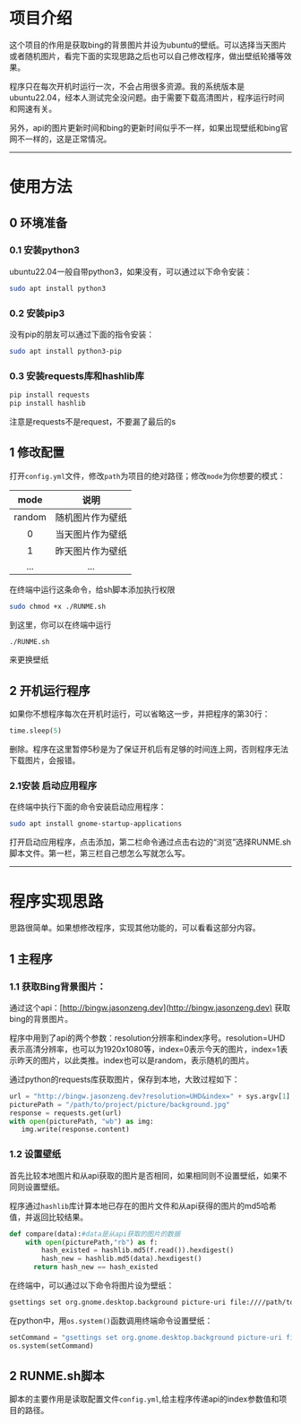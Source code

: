 # 项目介绍

这个项目的作用是获取bing的背景图片并设为ubuntu的壁纸。可以选择当天图片或者随机图片，看完下面的实现思路之后也可以自己修改程序，做出壁纸轮播等效果。

程序只在每次开机时运行一次，不会占用很多资源。我的系统版本是ubuntu22.04，经本人测试完全没问题。由于需要下载高清图片，程序运行时间和网速有关。

另外，api的图片更新时间和bing的更新时间似乎不一样，如果出现壁纸和bing官网不一样的，这是正常情况。

*****

# 使用方法

## 0 环境准备
### 0.1 安装python3
ubuntu22.04一般自带python3，如果没有，可以通过以下命令安装：
```bash
sudo apt install python3
```

### 0.2 安装pip3
没有pip的朋友可以通过下面的指令安装：
```bash
sudo apt install python3-pip
```
### 0.3 安装requests库和hashlib库
```bash
pip install requests
pip install hashlib
```
注意是requests不是request，不要漏了最后的s
## 1 修改配置

打开``config.yml``文件，修改``path``为项目的绝对路径；修改``mode``为你想要的模式：

|mode|说明|
|:---:|:---:|
|random|随机图片作为壁纸|
|0|当天图片作为壁纸|
|1|昨天图片作为壁纸|
|...|...|


在终端中运行这条命令，给sh脚本添加执行权限
```bash
sudo chmod +x ./RUNME.sh
```
到这里，你可以在终端中运行

```bash
./RUNME.sh
```
来更换壁纸


## 2 开机运行程序
如果你不想程序每次在开机时运行，可以省略这一步，并把程序的第30行：
```python
time.sleep(5)
```
删除。程序在这里暂停5秒是为了保证开机后有足够的时间连上网，否则程序无法下载图片，会报错。


### 2.1安装 启动应用程序
在终端中执行下面的命令安装启动应用程序：
```bash
sudo apt install gnome-startup-applications
``` 

打开启动应用程序，点击添加，第二栏命令通过点击右边的“浏览”选择RUNME.sh脚本文件。第一栏，第三栏自己想怎么写就怎么写。


******
# 程序实现思路

思路很简单。如果想修改程序，实现其他功能的，可以看看这部分内容。

## 1 主程序
### 1.1 获取Bing背景图片：
通过这个api：[http://bingw.jasonzeng.dev](http://bingw.jasonzeng.dev) 获取bing的背景图片。

程序中用到了api的两个参数：resolution分辨率和index序号。resolution=UHD表示高清分辨率，也可以为1920x1080等，index=0表示今天的图片，index=1表示昨天的图片，以此类推。index也可以是random，表示随机的图片。

通过python的requests库获取图片，保存到本地，大致过程如下：
```python
url = "http://bingw.jasonzeng.dev?resolution=UHD&index=" + sys.argv[1]
picturePath = "/path/to/project/picture/background.jpg"
response = requests.get(url)
with open(picturePath, "wb") as img:
   img.write(response.content)
```
### 1.2 设置壁纸

首先比较本地图片和从api获取的图片是否相同，如果相同则不设置壁纸，如果不同则设置壁纸。

程序通过``hashlib``库计算本地已存在的图片文件和从api获得的图片的md5哈希值，并返回比较结果。

```python
def compare(data):#data是从api获取的图片的数据
    with open(picturePath,"rb") as f:
        hash_existed = hashlib.md5(f.read()).hexdigest()
        hash_new = hashlib.md5(data).hexdigest()
      return hash_new == hash_existed
```
在终端中，可以通过以下命令将图片设为壁纸：
```bash
gsettings set org.gnome.desktop.background picture-uri file:////path/to/picture.jpg
```  
在python中，用``os.system()``函数调用终端命令设置壁纸：
```python
setCommand = "gsettings set org.gnome.desktop.background picture-uri file:///{}".format(picturePath)
os.system(setCommand)
```
## 2 RUNME.sh脚本
脚本的主要作用是读取配置文件`config.yml`,给主程序传递api的index参数值和项目的路径。
